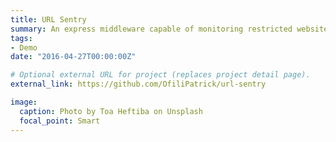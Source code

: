 ```yaml
---
title: URL Sentry
summary: An express middleware capable of monitoring restricted website and url access.
tags:
- Demo
date: "2016-04-27T00:00:00Z"

# Optional external URL for project (replaces project detail page).
external_link: https://github.com/OfiliPatrick/url-sentry

image:
  caption: Photo by Toa Heftiba on Unsplash
  focal_point: Smart
---
```

